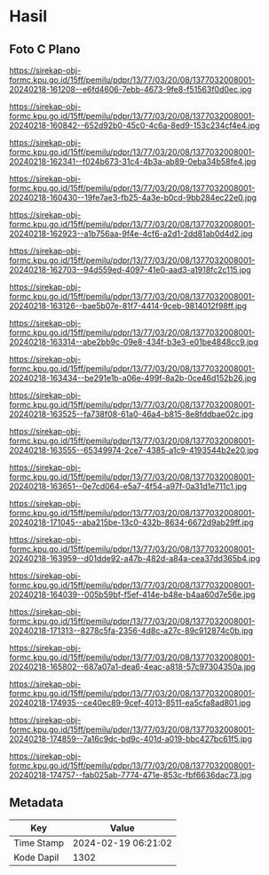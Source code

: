 # Hasil

## Foto C Plano

https://sirekap-obj-formc.kpu.go.id/15ff/pemilu/pdpr/13/77/03/20/08/1377032008001-20240218-161208--e6fd4606-7ebb-4673-9fe8-f51563f0d0ec.jpg

https://sirekap-obj-formc.kpu.go.id/15ff/pemilu/pdpr/13/77/03/20/08/1377032008001-20240218-160842--652d92b0-45c0-4c6a-8ed9-153c234cf4e4.jpg

https://sirekap-obj-formc.kpu.go.id/15ff/pemilu/pdpr/13/77/03/20/08/1377032008001-20240218-162341--f024b673-31c4-4b3a-ab89-0eba34b58fe4.jpg

https://sirekap-obj-formc.kpu.go.id/15ff/pemilu/pdpr/13/77/03/20/08/1377032008001-20240218-160430--19fe7ae3-fb25-4a3e-b0cd-9bb284ec22e0.jpg

https://sirekap-obj-formc.kpu.go.id/15ff/pemilu/pdpr/13/77/03/20/08/1377032008001-20240218-162923--a1b756aa-9f4e-4cf6-a2d1-2dd81ab0d4d2.jpg

https://sirekap-obj-formc.kpu.go.id/15ff/pemilu/pdpr/13/77/03/20/08/1377032008001-20240218-162703--94d559ed-4097-41e0-aad3-a1918fc2c115.jpg

https://sirekap-obj-formc.kpu.go.id/15ff/pemilu/pdpr/13/77/03/20/08/1377032008001-20240218-163126--bae5b07e-81f7-4414-9ceb-9814012f98ff.jpg

https://sirekap-obj-formc.kpu.go.id/15ff/pemilu/pdpr/13/77/03/20/08/1377032008001-20240218-163314--abe2bb9c-09e8-434f-b3e3-e01be4848cc9.jpg

https://sirekap-obj-formc.kpu.go.id/15ff/pemilu/pdpr/13/77/03/20/08/1377032008001-20240218-163434--be291e1b-a06e-499f-8a2b-0ce46d152b26.jpg

https://sirekap-obj-formc.kpu.go.id/15ff/pemilu/pdpr/13/77/03/20/08/1377032008001-20240218-163525--fa738f08-61a0-46a4-b815-8e8fddbae02c.jpg

https://sirekap-obj-formc.kpu.go.id/15ff/pemilu/pdpr/13/77/03/20/08/1377032008001-20240218-163555--65349974-2ce7-4385-a1c9-4193544b2e20.jpg

https://sirekap-obj-formc.kpu.go.id/15ff/pemilu/pdpr/13/77/03/20/08/1377032008001-20240218-163651--0e7cd064-e5a7-4f54-a97f-0a31d1e711c1.jpg

https://sirekap-obj-formc.kpu.go.id/15ff/pemilu/pdpr/13/77/03/20/08/1377032008001-20240218-171045--aba215be-13c0-432b-8634-6672d9ab29ff.jpg

https://sirekap-obj-formc.kpu.go.id/15ff/pemilu/pdpr/13/77/03/20/08/1377032008001-20240218-163959--d01dde92-a47b-482d-a84a-cea37dd365b4.jpg

https://sirekap-obj-formc.kpu.go.id/15ff/pemilu/pdpr/13/77/03/20/08/1377032008001-20240218-164039--005b59bf-f5ef-414e-b48e-b4aa60d7e56e.jpg

https://sirekap-obj-formc.kpu.go.id/15ff/pemilu/pdpr/13/77/03/20/08/1377032008001-20240218-171313--8278c5fa-2356-4d8c-a27c-89c912874c0b.jpg

https://sirekap-obj-formc.kpu.go.id/15ff/pemilu/pdpr/13/77/03/20/08/1377032008001-20240218-165802--687a07a1-dea6-4eac-a818-57c97304350a.jpg

https://sirekap-obj-formc.kpu.go.id/15ff/pemilu/pdpr/13/77/03/20/08/1377032008001-20240218-174935--ce40ec89-9cef-4013-8511-ea5cfa8ad801.jpg

https://sirekap-obj-formc.kpu.go.id/15ff/pemilu/pdpr/13/77/03/20/08/1377032008001-20240218-174859--7a16c9dc-bd9c-401d-a019-bbc427bc61f5.jpg

https://sirekap-obj-formc.kpu.go.id/15ff/pemilu/pdpr/13/77/03/20/08/1377032008001-20240218-174757--fab025ab-7774-471e-853c-fbf6636dac73.jpg


## Metadata

| Key        | Value               |
| ---------- | ------------------- |
| Time Stamp | 2024-02-19 06:21:02 |
| Kode Dapil | 1302                |



